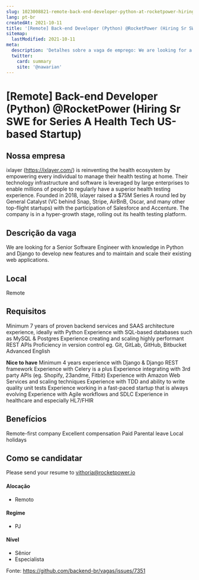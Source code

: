 ```yaml
---
slug: 1023008821-remote-back-end-developer-python-at-rocketpower-hiring-sr-swe-for-series-a-health-tech-us-based-startup
lang: pt-br
createdAt: 2021-10-11
title: '[Remote] Back-end Developer (Python) @RocketPower (Hiring Sr SWE for Series A Health Tech US-based Startup) - Vaga de Emprego'
sitemap:
  lastModified: 2021-10-11
meta:
  description: 'Detalhes sobre a vaga de emprego: We are looking for a Senior Software Engineer with knowledge in Python and Django to develop new features and to maintain and scale their existing web applications.'
  twitter:
    card: summary
    site: '@nawarian'
---
```


# [Remote] Back-end Developer (Python) @RocketPower (Hiring Sr SWE for Series A Health Tech US-based Startup)

## Nossa empresa

ixlayer (https://ixlayer.com/) is reinventing the health ecosystem by empowering every individual to manage their health testing at home. Their technology infrastructure and software is leveraged by large enterprises to enable millions of people to regularly have a superior health testing experience. Founded in 2018, ixlayer raised a $75M Series A round led by General Catalyst (VC behind Snap, Stripe, AirBnB, Oscar, and many other top-flight startups) with the participation of Salesforce and Accenture. The company is in a hyper-growth stage, rolling out its health testing platform.

## Descrição da vaga

We are looking for a Senior Software Engineer with knowledge in Python and Django to develop new features and to maintain and scale their existing web applications.

## Local

Remote 

## Requisitos

Minimum 7 years of proven backend services and SAAS architecture experience, ideally with Python
Experience with SQL-based databases such as MySQL & Postgres
Experience creating and scaling highly performant REST APIs
Proficiency in version control eg. Git, GitLab, GitHub, Bitbucket
Advanced English

**Nice to have**
Minimum 4 years experience with Django & Django REST framework 
Experience with Celery is a plus
Experience integrating with 3rd party APIs (eg. Shopify, 23andme, Fitbit)
Experience with Amazon Web Services and scaling techniques
Experience with TDD and ability to write quality unit tests
Experience working in a fast-paced startup that is always evolving
Experience with Agile workflows and SDLC
Experience in healthcare and especially HL7/FHIR


## Benefícios

Remote-first company
Excellent compensation
Paid Parental leave
Local holidays


## Como se candidatar

Please send your resume to vithoria@rocketpower.io 


#### Alocação
- Remoto

#### Regime
- PJ

#### Nível
- Sênior
- Especialista




Fonte: https://github.com/backend-br/vagas/issues/7351